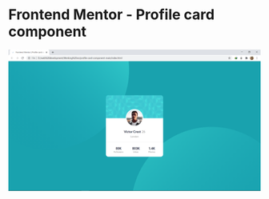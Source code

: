 # Frontend Mentor - Profile card component

![Design preview for the Profile card component coding challenge](https://raw.githubusercontent.com/ashwin366/Profile-card-component-Webpage/main/images/Screenshot%202021-01-02%20000746.png)

